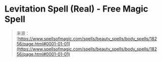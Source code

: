 <!--yml

category: 未分类

date: 2024-06-12 18:59:46

-->

# Levitation Spell (Real) - Free Magic Spell

> 来源：[https://www.spellsofmagic.com/spells/beauty_spells/body_spells/18256/page.html#0001-01-01](https://www.spellsofmagic.com/spells/beauty_spells/body_spells/18256/page.html#0001-01-01)
